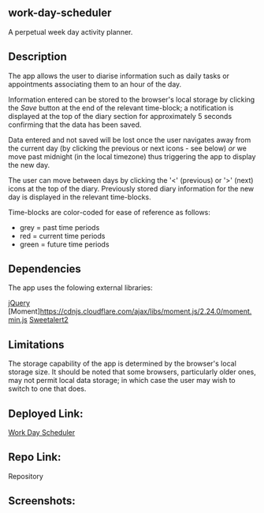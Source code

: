## work-day-scheduler
A perpetual week day activity planner.

## Description
The app allows the user to diarise information such as daily tasks or appointments associating them to an hour of the day.

Information entered can be stored to the browser's local storage by clicking the *Save* button at the end of the relevant time-block; a notification is displayed at the top of the diary section for approximately 5 seconds confirming that the data has been saved. 

Data entered and not saved will be lost once the user navigates away from the current day (by clicking the previous or next icons - see below) *or* we move past midnight (in the local timezone) thus triggering the app to display the new day.

The user can move between days by clicking the '<' (previous) or '>' (next) icons at the top of the diary. Previously stored diary information for the new day is displayed in the relevant time-blocks.

Time-blocks are color-coded for ease of reference as follows:
- grey = past time periods 
- red = current time periods 
- green = future time periods 

## Dependencies
The app uses the folowing external libraries:

[jQuery](https://cdnjs.cloudflare.com/ajax/libs/jquery/3.2.1/jquery.min.js)
[Moment]https://cdnjs.cloudflare.com/ajax/libs/moment.js/2.24.0/moment.min.js
[Sweetalert2](https://sweetalert2.github.io/)

## Limitations
The storage capability of the app is determined by the browser's local storage size. It should be noted that some browsers, particularly older ones, may not permit local data storage; in which case the user may wish to switch to one that does.

## Deployed Link:

[Work Day Scheduler](https://github.com/anthonycroft/work-day-scheduler/)

## Repo Link:
Repository

## Screenshots: